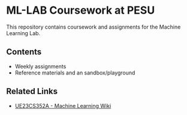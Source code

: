 # ML-LAB Coursework at PESU

This repository contains coursework and assignments for the Machine Learning Lab.

## Contents

- Weekly assignments
- Reference materials and an sandbox/playground

## Related Links

- [UE23CS352A - Machine Learning Wiki](https://wiki.polarhive.net/uni/UE23CS352A/ML)